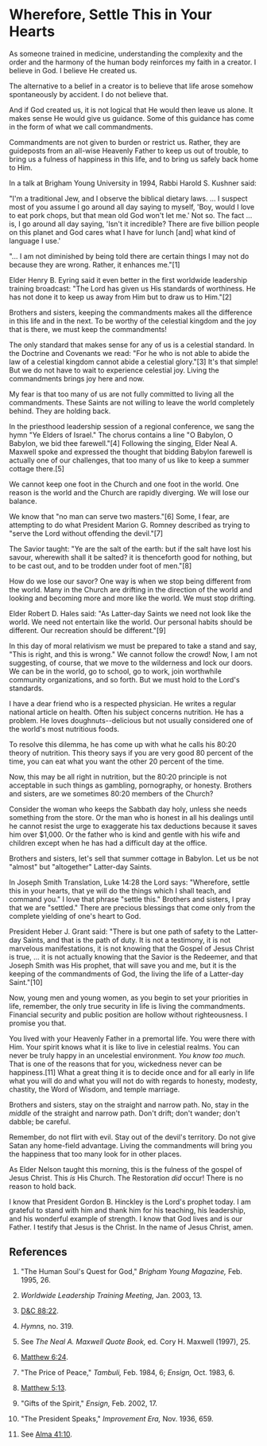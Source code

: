 # Wherefore, Settle This in Your Hearts

As someone trained in medicine, understanding the complexity and the order and
the harmony of the human body reinforces my faith in a creator. I believe in
God. I believe He created us.

The alternative to a belief in a creator is to believe that life arose somehow
spontaneously by accident. I do not believe that.

And if God created us, it is not logical that He would then leave us alone. It
makes sense He would give us guidance. Some of this guidance has come in the
form of what we call commandments.

Commandments are not given to burden or restrict us. Rather, they are
guideposts from an all-wise Heavenly Father to keep us out of trouble, to
bring us a fulness of happiness in this life, and to bring us safely back home
to Him.

In a talk at Brigham Young University in 1994, Rabbi Harold S. Kushner said:

"I'm a traditional Jew, and I observe the biblical dietary laws. ... I suspect
most of you assume I go around all day saying to myself, 'Boy, would I love to
eat pork chops, but that mean old God won't let me.' Not so. The fact ... is, I
go around all day saying, 'Isn't it incredible? There are five billion people
on this planet and God cares what I have for lunch [and] what kind of language
I use.'

"... I am not diminished by being told there are certain things I may not do
because they are wrong. Rather, it enhances me."[1]

Elder Henry B. Eyring said it even better in the first worldwide leadership
training broadcast: "The Lord has given us His standards of worthiness. He has
not done it to keep us away from Him but to draw us to Him."[2]

Brothers and sisters, keeping the commandments makes all the difference in
this life and in the next. To be worthy of the celestial kingdom and the joy
that is there, we must keep the commandments!

The only standard that makes sense for any of us is a celestial standard. In
the Doctrine and Covenants we read: "For he who is not able to abide the law
of a celestial kingdom cannot abide a celestial glory."[3] It's that simple!
But we do not have to wait to experience celestial joy. Living the
commandments brings joy here and now.

My fear is that too many of us are not fully committed to living all the
commandments. These Saints are not willing to leave the world completely
behind. They are holding back.

In the priesthood leadership session of a regional conference, we sang the
hymn "Ye Elders of Israel." The chorus contains a line "O Babylon, O Babylon,
we bid thee farewell."[4] Following the singing, Elder Neal A. Maxwell spoke
and expressed the thought that bidding Babylon farewell is actually one of our
challenges, that too many of us like to keep a summer cottage there.[5]

We cannot keep one foot in the Church and one foot in the world. One reason is
the world and the Church are rapidly diverging. We will lose our balance.

We know that "no man can serve two masters."[6] Some, I fear, are attempting
to do what President Marion G. Romney described as trying to "serve the Lord
without offending the devil."[7]

The Savior taught: "Ye are the salt of the earth: but if the salt have lost
his savour, wherewith shall it be salted? it is thenceforth good for nothing,
but to be cast out, and to be trodden under foot of men."[8]

How do we lose our savor? One way is when we stop being different from the
world. Many in the Church are drifting in the direction of the world and
looking and becoming more and more like the world. We must stop drifting.

Elder Robert D. Hales said: "As Latter-day Saints we need not look like the
world. We need not entertain like the world. Our personal habits should be
different. Our recreation should be different."[9]

In this day of moral relativism we must be prepared to take a stand and say,
"This is right, and this is wrong." We cannot follow the crowd! Now, I am not
suggesting, of course, that we move to the wilderness and lock our doors. We
can be in the world, go to school, go to work, join worthwhile community
organizations, and so forth. But we must hold to the Lord's standards.

I have a dear friend who is a respected physician. He writes a regular
national article on health. Often his subject concerns nutrition. He has a
problem. He loves doughnuts--delicious but not usually considered one of the
world's most nutritious foods.

To resolve this dilemma, he has come up with what he calls his 80:20 theory of
nutrition. This theory says if you are very good 80 percent of the time, you
can eat what you want the other 20 percent of the time.

Now, this may be all right in nutrition, but the 80:20 principle is not
acceptable in such things as gambling, pornography, or honesty. Brothers and
sisters, are we sometimes 80:20 members of the Church?

Consider the woman who keeps the Sabbath day holy, unless she needs something
from the store. Or the man who is honest in all his dealings until he cannot
resist the urge to exaggerate his tax deductions because it saves him over
$1,000. Or the father who is kind and gentle with his wife and children except
when he has had a difficult day at the office.

Brothers and sisters, let's sell that summer cottage in Babylon. Let us be not
"almost" but "altogether" Latter-day Saints.

In Joseph Smith Translation, Luke 14:28 the Lord says: "Wherefore, settle this
in your hearts, that ye will do the things which I shall teach, and command
you." I love that phrase "settle this." Brothers and sisters, I pray that we
are "settled." There are precious blessings that come only from the complete
yielding of one's heart to God.

President Heber J. Grant said: "There is but one path of safety to the Latter-
day Saints, and that is the path of duty. It is not a testimony, it is not
marvelous manifestations, it is not knowing that the Gospel of Jesus Christ is
true, ... it is not actually knowing that the Savior is the Redeemer, and that
Joseph Smith was His prophet, that will save you and me, but it is the keeping
of the commandments of God, the living the life of a Latter-day Saint."[10]

Now, young men and young women, as you begin to set your priorities in life,
remember, the only true security in life is living the commandments. Financial
security and public position are hollow without righteousness. I promise you
that.

You lived with your Heavenly Father in a premortal life. You were there with
Him. Your spirit knows what it is like to live in celestial realms. You can
never be truly happy in an uncelestial environment. _You know too much._ That
is one of the reasons that for you, wickedness never can be happiness.[11]
What a great thing it is to decide once and for all early in life what you
will do and what you will not do with regards to honesty, modesty, chastity,
the Word of Wisdom, and temple marriage.

Brothers and sisters, stay on the straight and narrow path. No, stay in the
_middle_ of the straight and narrow path. Don't drift; don't wander; don't
dabble; be careful.

Remember, do not flirt with evil. Stay out of the devil's territory. Do not
give Satan any home-field advantage. Living the commandments will bring you
the happiness that too many look for in other places.

As Elder Nelson taught this morning, this is the fulness of the gospel of
Jesus Christ. This _is_ His Church. The Restoration _did_ occur! There is no
reason to hold back.

I know that President Gordon B. Hinckley is the Lord's prophet today. I am
grateful to stand with him and thank him for his teaching, his leadership, and
his wonderful example of strength. I know that God lives and is our Father. I
testify that Jesus is the Christ. In the name of Jesus Christ, amen.

## References

  1. "The Human Soul's Quest for God," _Brigham Young Magazine,_ Feb. 1995, 26.

  2. _Worldwide Leadership Training Meeting,_ Jan. 2003, 13.

  3. [D&amp;C 88:22](https://www.lds.org/scriptures/dc-testament/dc/88.22?lang=eng#21).

  4. _Hymns,_ no. 319.

  5. See _The Neal A. Maxwell Quote Book,_ ed. Cory H. Maxwell (1997), 25.

  6. [Matthew 6:24](https://www.lds.org/scriptures/nt/matt/6.24?lang=eng#23).

  7. "The Price of Peace," _Tambuli,_ Feb. 1984, 6; _Ensign,_ Oct. 1983, 6.

  8. [Matthew 5:13](https://www.lds.org/scriptures/nt/matt/5.13?lang=eng#12).

  9. "Gifts of the Spirit," _Ensign,_ Feb. 2002, 17.

  10. "The President Speaks," _Improvement Era,_ Nov. 1936, 659.

  11. See [Alma 41:10](https://www.lds.org/scriptures/bofm/alma/41.10?lang=eng#9).

